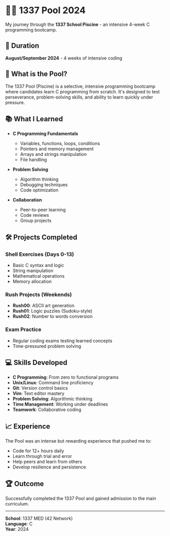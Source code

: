 # 🏊‍♂️ 1337 Pool 2024

My journey through the **1337 School Piscine** - an intensive 4-week C programming bootcamp.

## 📅 Duration
**August/September 2024** - 4 weeks of intensive coding

## 🎯 What is the Pool?

The 1337 Pool (Piscine) is a selective, intensive programming bootcamp where candidates learn C programming from scratch. It's designed to test perseverance, problem-solving skills, and ability to learn quickly under pressure.

## 📚 What I Learned

- **C Programming Fundamentals**
  - Variables, functions, loops, conditions
  - Pointers and memory management
  - Arrays and strings manipulation
  - File handling

- **Problem Solving**
  - Algorithm thinking
  - Debugging techniques
  - Code optimization

- **Collaboration**
  - Peer-to-peer learning
  - Code reviews
  - Group projects

## 🛠️ Projects Completed

### Shell Exercises (Days 0-13)
- Basic C syntax and logic
- String manipulation
- Mathematical operations
- Memory allocation

### Rush Projects (Weekends)
- **Rush00**: ASCII art generation
- **Rush01**: Logic puzzles (Sudoku-style)
- **Rush02**: Number to words conversion

### Exam Practice
- Regular coding exams testing learned concepts
- Time-pressured problem solving

## 💻 Skills Developed

- **C Programming**: From zero to functional programs
- **Unix/Linux**: Command line proficiency
- **Git**: Version control basics
- **Vim**: Text editor mastery
- **Problem Solving**: Algorithmic thinking
- **Time Management**: Working under deadlines
- **Teamwork**: Collaborative coding

## 📈 Experience

The Pool was an intense but rewarding experience that pushed me to:
- Code for 12+ hours daily
- Learn through trial and error
- Help peers and learn from others
- Develop resilience and persistence

## 🏆 Outcome

Successfully completed the 1337 Pool and gained admission to the main curriculum.

---

**School**: 1337 MED (42 Network)  
**Language**: C  
**Year**: 2024
